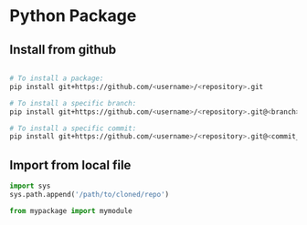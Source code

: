 # Python Package

## Install from github
```bash

# To install a package:
pip install git+https://github.com/<username>/<repository>.git

# To install a specific branch:
pip install git+https://github.com/<username>/<repository>.git@<branch>

# To install a specific commit:
pip install git+https://github.com/<username>/<repository>.git@<commit_hash>

```

## Import from local file
```python
import sys
sys.path.append('/path/to/cloned/repo')

from mypackage import mymodule

```
